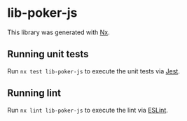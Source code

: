 # lib-poker-js

This library was generated with [Nx](https://nx.dev).

## Running unit tests

Run `nx test lib-poker-js` to execute the unit tests via [Jest](https://jestjs.io).

## Running lint

Run `nx lint lib-poker-js` to execute the lint via [ESLint](https://eslint.org/).

